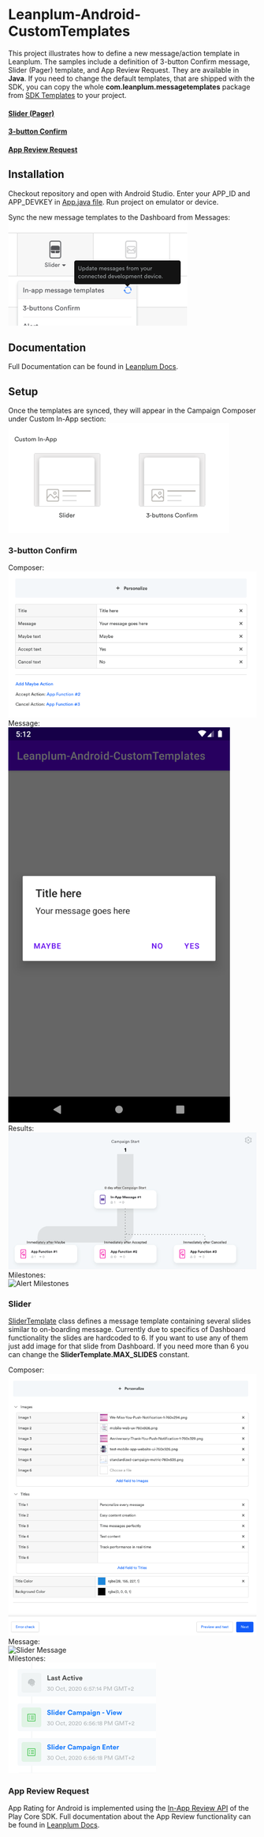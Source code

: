 # Leanplum-Android-CustomTemplates

This project illustrates how to define a new message/action template in Leanplum. The samples include a definition of 3-button Confirm message, Slider (Pager) template, and App Review Request. They are available in **Java**.
If you need to change the default templates, that are shipped with the SDK, you can copy the whole **com.leanplum.messagetemplates** package from [SDK Templates][14] to your project.

#### [Slider (Pager)](#Slider)
#### [3-button Confirm](#3-button-Confirm)
#### [App Review Request](#App-Review-Request)

## Installation
Checkout repository and open with Android Studio. Enter your APP_ID and APP_DEVKEY in [App.java file][13].
Run project on emulator or device.

Sync the new message templates to the Dashboard from Messages:  
![Sync Message templates][2]

## Documentation

Full Documentation can be found in [Leanplum Docs][1].

## Setup

Once the templates are synced, they will appear in the Campaign Composer under Custom In-App section:   
![Custom In-App section][3]

### 3-button Confirm

Composer:  
![Alert Composer][4]  
Message:  
<img src="/readme_images/3-buttons.png" alt="Confirm Message" height="800px">  
Results:  
![Alert Results][6]  
Milestones:  
![Alert Milestones][7]  

### Slider

[SliderTemplate][15] class defines a message template containing several slides similar to on-boarding message. Currently due to specifics of Dashboard functionality the slides are hardcoded to 6. If you want to use any of them just add image for that slide from Dashboard. If you need more than 6 you can change the **SliderTemplate.MAX_SLIDES** constant.

Composer:  
![Slider Composer][8]  
Message:  
<img src="/readme_images/slider_anim.gif" alt="Slider Message" height="900px">  
Milestones:  
![Slider Milestones][10]  

### App Review Request

App Rating for Android is implemented using the [In-App Review API][11] of the Play Core SDK.
Full documentation about the App Review functionality can be found in [Leanplum Docs][12].


[1]: https://docs.leanplum.com/reference#section-android-custom-templates
[2]: /readme_images/sync.png
[3]: /readme_images/custom_templates.png
[4]: /readme_images/3-buttons_composer.png
[5]: /readme_images/3-buttons.png
[6]: /readme_images/3-buttons_result.png
[7]: /readme_images/3-buttons_milestones_missing.png
[8]: /readme_images/slider_composer.png
[9]: /readme_images/slider_anim.gif
[10]: /readme_images/slider_milestones.png
[11]: https://developer.android.com/guide/playcore/in-app-review
[12]: https://docs.leanplum.com/docs/app-review-request#android-50
[13]: /app/src/main/java/com/leanplum/App.java
[14]: https://github.com/Leanplum/Leanplum-Android-SDK/tree/master/AndroidSDKCore/src/main/java/com/leanplum/messagetemplates
[15]: https://github.com/Leanplum/Leanplum-Android-CustomTemplates/blob/main/app/src/main/java/com/leanplum/customtemplates/SliderTemplate.java
